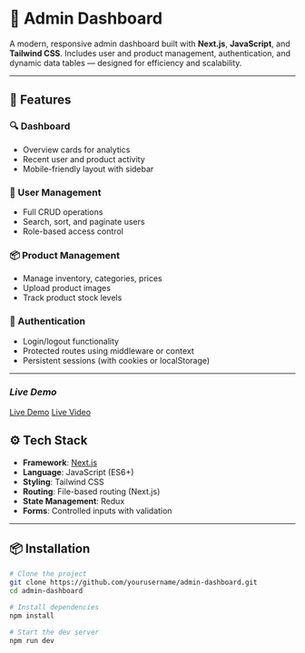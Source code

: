 # 🧩 Admin Dashboard

A modern, responsive admin dashboard built with **Next.js**, **JavaScript**, and **Tailwind CSS**. Includes user and product management, authentication, and dynamic data tables — designed for efficiency and scalability.

---

## 🚀 Features

### 🔍 Dashboard
- Overview cards for analytics
- Recent user and product activity
- Mobile-friendly layout with sidebar

### 👥 User Management
- Full CRUD operations
- Search, sort, and paginate users
- Role-based access control

### 📦 Product Management
- Manage inventory, categories, prices
- Upload product images
- Track product stock levels

### 🔐 Authentication
- Login/logout functionality
- Protected routes using middleware or context
- Persistent sessions (with cookies or localStorage)

---
### *Live Demo*
[Live Demo](https://dashboard-ecommerce-lyart.vercel.app/)
[Live Video](https://drive.google.com/file/d/1MrXd8iQpSULdsQ6gW_NU6uJH3kE6Hz_7/view?usp=sharing)
## ⚙️ Tech Stack

- **Framework**: [Next.js](https://nextjs.org/)
- **Language**: JavaScript (ES6+)
- **Styling**: Tailwind CSS
- **Routing**: File-based routing (Next.js)
- **State Management**: Redux
- **Forms**: Controlled inputs with validation

---

## 📦 Installation

```bash
# Clone the project
git clone https://github.com/yourusername/admin-dashboard.git
cd admin-dashboard

# Install dependencies
npm install

# Start the dev server
npm run dev
